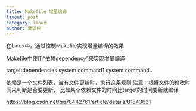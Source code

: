 ```yaml
---
title: Makefile 增量编译
layout: post
category: linux
author: 夏泽民
---
```

在Linux中，通过控制Makefile实现增量编译的效果

Makefile中使用“依赖dependency”来实现增量编译

target:dependencies
<TAB>system command1
<TAB>system command..
<!-- more -->
依赖是一个文件列表，当有文件更新时，执行这条规则
注意：根据文件的修改时间来判断是否要更新，
比如某个依赖文件的时间比target的时间要新就编译

https://blog.csdn.net/qq78442761/article/details/81843631
